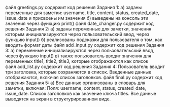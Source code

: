файл greetings.py содержит код решения Задания 1: a) заданы переменные для заметки: username, title, content, status, created_date, issue_date и присвоены им значения
                                                  б) выведены на консоль эти значения через функцию print()
файл date_changer.py содержит код решения Задания 2: a) заданы переменные для заметки, значения которым инициализируются через пользовательский ввод, через функцию input()
                                                     б) реализованы подсказки для пользователя о том, как вводить формат даты
файл add_input.py содержит код решения Задания 3: a) переменные инициализируются через пользовательский ввод, через функцию input()
                                                  в) также пользователь вводит значения для переменных title1, title2, title3, которые отображаются как список  
файл add_list.py содержит код решения Задания 4: Пользователь вводит три заголовка, которые сохраняются в список. Введенные данные отображаются, включая список заголовков.
файл final.py содержит код решения Задания 5: a) Все данные организованы в словарь для заметки, включая:
                                                 Поля: username, content, status, created_date, issue_date.
                                                 Список заголовков как значение ключа titles.
                                                 Все данные выводятся на экран в структурированном виде.

